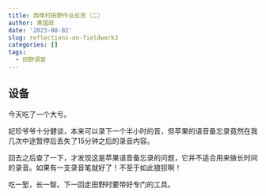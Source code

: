 ```yaml
---
title: 西埠村田野作业反思（二）
author: 黄国政
date: '2023-08-02'
slug: reflections-on-fieldwork3
categories: []
tags:
  - 田野调查
---
```


<!--more-->

## 设备

今天吃了一个大亏。

妃珍爷爷十分健谈，本来可以录下一个半小时的音，但苹果的语音备忘录竟然在我几次中途暂停后丢失了15分钟之后的录音内容。

回去之后查了一下，才发现这是苹果语音备忘录的问题，它并不适合用来做长时间的录音。如果有一支录音笔就好了！不至于如此狼狈啊！

吃一堑，长一智。下一回走田野时要带好专门的工具。